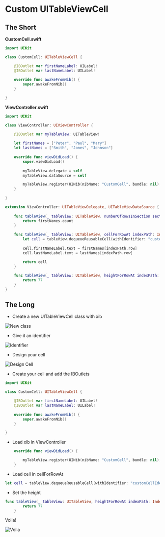 # Custom UITableViewCell

## The Short

**CustomCell.swift**

```swift
import UIKit

class CustomCell: UITableViewCell {

    @IBOutlet var firstNameLabel: UILabel!
    @IBOutlet var lastNameLabel: UILabel!
    
    override func awakeFromNib() {
        super.awakeFromNib()
    }

}
```

**ViewController.swift**

```swift
import UIKit

class ViewController: UIViewController {

    @IBOutlet var myTableView: UITableView!
    
    let firstNames = ["Peter", "Paul", "Mary"]
    let lastNames = ["Smith", "Jones", "Johnson"]
    
    override func viewDidLoad() {
        super.viewDidLoad()
        
        myTableView.delegate = self
        myTableView.dataSource = self

        myTableView.register(UINib(nibName: "CustomCell", bundle: nil), forCellReuseIdentifier: "customCellIdentifier")
    }
    
}

extension ViewController: UITableViewDelegate, UITableViewDataSource {
    
    func tableView(_ tableView: UITableView, numberOfRowsInSection section: Int) -> Int {
        return firstNames.count
    }
    
    func tableView(_ tableView: UITableView, cellForRowAt indexPath: IndexPath) -> UITableViewCell {
        let cell = tableView.dequeueReusableCell(withIdentifier: "customCellIdentifier", for: indexPath) as! CustomCell
        
        cell.firstNameLabel.text = firstNames[indexPath.row]
        cell.lastNameLabel.text = lastNames[indexPath.row]
        
        return cell
    }

    func tableView(_ tableView: UITableView, heightForRowAt indexPath: IndexPath) -> CGFloat {
        return 77
    }
}
```

## The Long

* Create a new UITableViewCell class with xib

![New class](https://github.com/jrasmusson/ios-starter-kit/blob/master/basics/UITableViewCell/images/newclass.png)

* Give it an identifier

![Identifier](https://github.com/jrasmusson/ios-starter-kit/blob/master/basics/UITableViewCell/images/identifier.png)


* Design your cell

![Design Cell](https://github.com/jrasmusson/ios-starter-kit/blob/master/basics/UITableViewCell/images/design.png)

* Create your cell and add the IBOutlets

```swift
import UIKit

class CustomCell: UITableViewCell {

    @IBOutlet var firstNameLabel: UILabel!
    @IBOutlet var lastNameLabel: UILabel!
    
    override func awakeFromNib() {
        super.awakeFromNib()
    }

}
```

* Load xib in ViewController

```swift
    override func viewDidLoad() {

        myTableView.register(UINib(nibName: "CustomCell", bundle: nil), forCellReuseIdentifier: "customCellIdentifier")
    }
```

* Load cell in cellForRowAt

```swift
let cell = tableView.dequeueReusableCell(withIdentifier: "customCellIdentifier", for: indexPath) as! CustomCell
```

* Set the height

```swift
func tableView(_ tableView: UITableView, heightForRowAt indexPath: IndexPath) -> CGFloat {
        return 77
    }
```

Voila!

![Voila](https://github.com/jrasmusson/ios-starter-kit/blob/master/basics/UITableViewCell/images/voila.png)